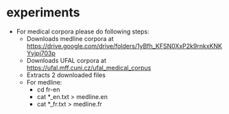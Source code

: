 # experiments
* For medical corpora please do following steps: <br />
  + Downloads medline corpora at https://drive.google.com/drive/folders/1yBfh_KFSN0XxP2k9rnkxKNKYvjpj703p <br />
  + Downloads UFAL corpora at https://ufal.mff.cuni.cz/ufal_medical_corpus <br />
  + Extracts 2 downloaded files <br />
  + For medline: <br />
    + cd fr-en <br />
    + cat *_en.txt > medline.en <br />
    + cat *_fr.txt > medline.fr <br />
  
    

